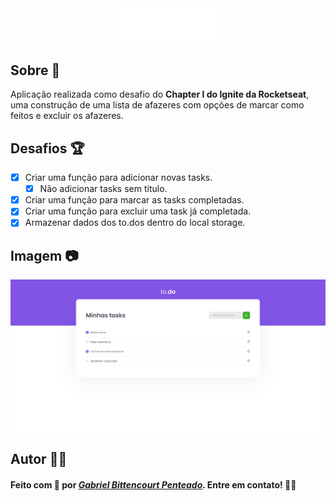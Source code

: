 <div align="center">
  <img src="public/logo.svg" width=175 />
</div>

## Sobre 📖
Aplicação realizada como desafio do **Chapter I do Ignite da Rocketseat**, uma construção de uma lista de afazeres com opções de marcar como feitos e excluir os afazeres.

## Desafios 🏆
  - [x] Criar uma função para adicionar novas tasks.
    - [x] Não adicionar tasks sem titulo.
  - [x] Criar uma função para marcar as tasks completadas.
  - [x] Criar uma função para excluir uma task já completada.
  - [x] Armazenar dados dos to.dos dentro do local storage.

## Imagem 📷
<div align="center">
  <img src=".github/tasklist.png" width=900 />
</div>

## Autor 🕴🏽

#### Feito com 🤎 por *[Gabriel Bittencourt Penteado](https://www.linkedin.com/in/gabriel-bittencourt-penteado/)*. Entre em contato! 👋🏽